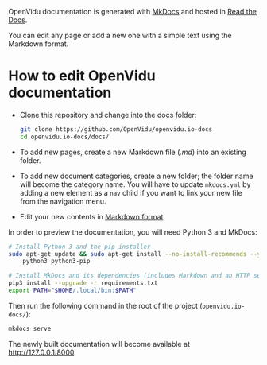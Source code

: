 OpenVidu documentation is generated with [MkDocs](https://www.mkdocs.org/) and hosted in [Read the Docs](https://readthedocs.org/).

You can edit any page or add a new one with a simple text using the Markdown format.

# How to edit OpenVidu documentation

- Clone this repository and change into the docs folder:

  ```bash
  git clone https://github.com/OpenVidu/openvidu.io-docs
  cd openvidu.io-docs/docs/
  ```

- To add new pages, create a new Markdown file (*.md*) into an existing folder.

- To add new document categories, create a new folder; the folder name will become the category name. You will have to update `mkdocs.yml` by adding a new element as a `nav` child if you want to link your new file from the navigation menu.

- Edit your new contents in [Markdown format](https://github.com/adam-p/markdown-here/wiki/Markdown-Cheatsheet).

In order to preview the documentation, you will need Python 3 and MkDocs:

```sh
# Install Python 3 and the pip installer
sudo apt-get update && sudo apt-get install --no-install-recommends --yes \
    python3 python3-pip
```

```sh
# Install MkDocs and its dependencies (includes Markdown and an HTTP server)
pip3 install --upgrade -r requirements.txt
export PATH="$HOME/.local/bin:$PATH"
```

Then run the following command in the root of the project (`openvidu.io-docs/`):

```sh
mkdocs serve
```

The newly built documentation will become available at http://127.0.0.1:8000.
